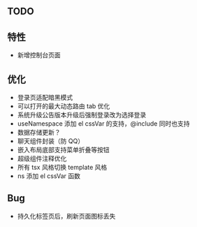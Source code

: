## TODO

## 特性

- 新增控制台页面

## 优化

- 登录页适配暗黑模式
- 可以打开的最大动态路由 tab 优化
- 系统升级公告版本升级后强制登录改为选择登录
- useNamespace 添加 el cssVar 的支持，@include 同时也支持
- 数据存储更新？
- 聊天组件封装（防 QQ）
- 嵌入布局底部支持菜单折叠等按钮
- 超级组件注释优化
- 所有 tsx 风格切换 template 风格
- ns 添加 el cssVar 函数

## Bug

- 持久化标签页后，刷新页面图标丢失
